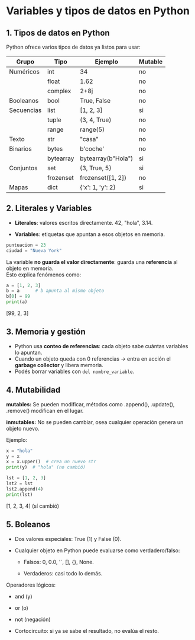 # Variables y tipos de datos en Python

## 1. Tipos de datos en Python

Python ofrece varios tipos de datos ya listos para usar:

|Grupo |Tipo |Ejemplo |Mutable |
|-----------|-------|--------|--------|
| Numéricos  | int       | 34          | no         |
|            | float     | 1.62      | no         |
|            | complex   | 2+8j         | no         |
|Booleanos | bool | True, False | no|
| Secuencias | list      | [1, 2, 3]          | si         |
|            | tuple     | (3, 4, True)       | no         |
|            | range     | range(5)           | no         |
| Texto      | str       | "casa" | no         |
| Binarios   | bytes     | b'coche'           | no         |
|            | bytearray | bytearray(b"Hola") | si         |
| Conjuntos  | set       |  {3, True, 5}       | si         |
|            | frozenset |  frozenset([1, 2])  | no         |
| Mapas      | dict      | {'x': 1, 'y': 2}   | si         |



## 2. Literales y Variables

* **Literales**: valores escritos directamente.  42, "hola", 3.14.

* **Variables**: etiquetas que apuntan a esos objetos en memoria.

```python
puntuacion = 23
ciudad = "Nueva York"
```

La variable **no guarda el valor directamente**: guarda una **referencia** al objeto en memoria.\
Esto explica fenómenos como:

```python
a = [1, 2, 3]
b = a      # b apunta al mismo objeto
b[0] = 99
print(a)
```
[99, 2, 3]

## 3. Memoria y gestión

* Python usa **conteo de referencias**: cada objeto sabe cuántas variables lo apuntan.
* Cuando un objeto queda con 0 referencias → entra en acción el **garbage collector** y libera memoria.
* Podés borrar variables con `del nombre_variable`.


## 4. Mutabilidad

**mutables:** Se pueden modificar, métodos como .append(), .update(), .remove() modifican en el lugar.

**inmutables:** No se pueden cambiar, osea cualquier operación genera un objeto nuevo.

Ejemplo:
```python
x = "hola"
y = x
x = x.upper()  # crea un nuevo str
print(y)  # "hola" (no cambió)

lst = [1, 2, 3]
lst2 = lst
lst2.append(4) 
print(lst)
```
[1, 2, 3, 4]  (sí cambió)

## 5. Boleanos
* Dos valores especiales: True (1) y False (0).

* Cualquier objeto en Python puede evaluarse como verdadero/falso:

  * Falsos: 0, 0.0, '`, [], {}, None.

  * Verdaderos: casi todo lo demás.

Operadores lógicos:

* and (y)

* or (o)

* not (negación)

* Cortocircuito: si ya se sabe el resultado, no evalúa el resto.
